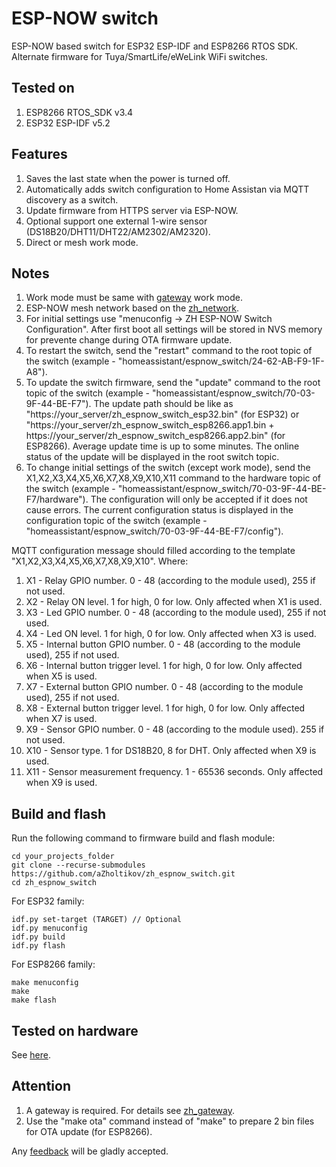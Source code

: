# ESP-NOW switch

ESP-NOW based switch for ESP32 ESP-IDF and ESP8266 RTOS SDK. Alternate firmware for Tuya/SmartLife/eWeLink WiFi switches.

## Tested on

1. ESP8266 RTOS_SDK v3.4
2. ESP32 ESP-IDF v5.2

## Features

1. Saves the last state when the power is turned off.
2. Automatically adds switch configuration to Home Assistan via MQTT discovery as a switch.
3. Update firmware from HTTPS server via ESP-NOW.
4. Optional support one external 1-wire sensor (DS18B20/DHT11/DHT22/AM2302/AM2320).
5. Direct or mesh work mode.

## Notes

1. Work mode must be same with [gateway](https://github.com/aZholtikov/zh_gateway) work mode.
2. ESP-NOW mesh network based on the [zh_network](https://github.com/aZholtikov/zh_network).
3. For initial settings use "menuconfig -> ZH ESP-NOW Switch Configuration". After first boot all settings will be stored in NVS memory for prevente change during OTA firmware update.
4. To restart the switch, send the "restart" command to the root topic of the switch (example - "homeassistant/espnow_switch/24-62-AB-F9-1F-A8").
5. To update the switch firmware, send the "update" command to the root topic of the switch (example - "homeassistant/espnow_switch/70-03-9F-44-BE-F7"). The update path should be like as "https://your_server/zh_espnow_switch_esp32.bin" (for ESP32) or "https://your_server/zh_espnow_switch_esp8266.app1.bin + https://your_server/zh_espnow_switch_esp8266.app2.bin" (for ESP8266). Average update time is up to some minutes. The online status of the update will be displayed in the root switch topic.
6. To change initial settings of the switch (except work mode), send the X1,X2,X3,X4,X5,X6,X7,X8,X9,X10,X11 command to the hardware topic of the switch (example - "homeassistant/espnow_switch/70-03-9F-44-BE-F7/hardware"). The configuration will only be accepted if it does not cause errors. The current configuration status is displayed in the configuration topic of the switch (example - "homeassistant/espnow_switch/70-03-9F-44-BE-F7/config").

MQTT configuration message should filled according to the template "X1,X2,X3,X4,X5,X6,X7,X8,X9,X10". Where:

1. X1 - Relay GPIO number. 0 - 48 (according to the module used), 255 if not used.
2. X2 - Relay ON level. 1 for high, 0 for low. Only affected when X1 is used.
3. X3 - Led GPIO number. 0 - 48 (according to the module used), 255 if not used.
4. X4 - Led ON level. 1 for high, 0 for low. Only affected when X3 is used.
5. X5 - Internal button GPIO number. 0 - 48 (according to the module used), 255 if not used.
6. X6 - Internal button trigger level. 1 for high, 0 for low. Only affected when X5 is used.
7. X7 - External button GPIO number. 0 - 48 (according to the module used), 255 if not used.
8. X8 - External button trigger level. 1 for high, 0 for low. Only affected when X7 is used.
9. X9 - Sensor GPIO number. 0 - 48 (according to the module used). 255 if not used.
10. X10 - Sensor type. 1 for DS18B20, 8 for DHT. Only affected when X9 is used.
11. X11 - Sensor measurement frequency. 1 - 65536 seconds. Only affected when X9 is used.

## Build and flash

Run the following command to firmware build and flash module:

```text
cd your_projects_folder
git clone --recurse-submodules https://github.com/aZholtikov/zh_espnow_switch.git
cd zh_espnow_switch
```

For ESP32 family:

```text
idf.py set-target (TARGET) // Optional
idf.py menuconfig
idf.py build
idf.py flash
```

For ESP8266 family:

```text
make menuconfig
make
make flash
```

## Tested on hardware

See [here](https://github.com/aZholtikov/zh_espnow_switch/tree/main/hardware).

## Attention

1. A gateway is required. For details see [zh_gateway](https://github.com/aZholtikov/zh_gateway).
2. Use the "make ota" command instead of "make" to prepare 2 bin files for OTA update (for ESP8266).

Any [feedback](mailto:github@azholtikov.ru) will be gladly accepted.
